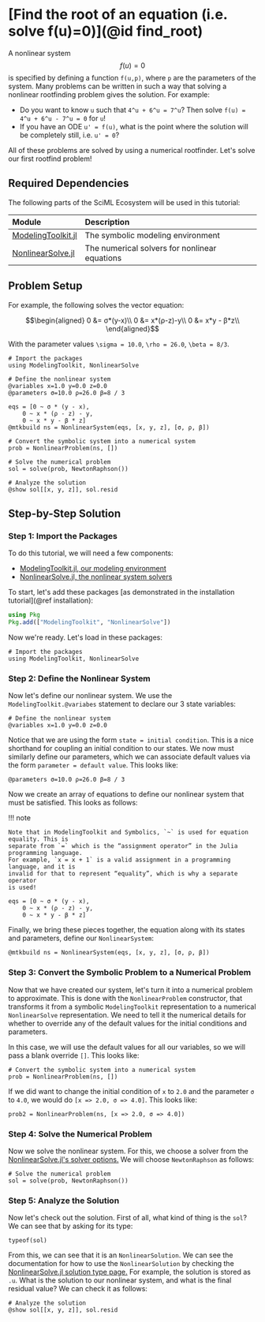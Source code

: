 # [Find the root of an equation (i.e. solve f(u)=0)](@id find_root)

A nonlinear system $$f(u) = 0$$ is specified by defining a function `f(u,p)`,
where `p` are the parameters of the system. Many problems can be written in
such a way that solving a nonlinear rootfinding problem gives the solution.
For example:

  - Do you want to know ``u`` such that ``4^u + 6^u = 7^u``? Then solve
    ``f(u) = 4^u + 6^u - 7^u = 0`` for `u`!
  - If you have an ODE ``u' = f(u)``, what is the point where the solution
    will be completely still, i.e. `u' = 0`?

All of these problems are solved by using a numerical rootfinder. Let's solve
our first rootfind problem!

## Required Dependencies

The following parts of the SciML Ecosystem will be used in this tutorial:

| Module                                                              | Description                                   |
|:------------------------------------------------------------------- |:--------------------------------------------- |
| [ModelingToolkit.jl](https://docs.sciml.ai/ModelingToolkit/stable/) | The symbolic modeling environment             |
| [NonlinearSolve.jl](https://docs.sciml.ai/NonlinearSolve/stable/)   | The numerical solvers for nonlinear equations |

## Problem Setup

For example, the following solves the vector equation:

```math
\begin{aligned}
0 &= σ*(y-x)\\
0 &= x*(ρ-z)-y\\
0 &= x*y - β*z\\
\end{aligned}
```

With the parameter values ``\sigma = 10.0``, ``\rho = 26.0``, ``\beta = 8/3``.

```@example
# Import the packages
using ModelingToolkit, NonlinearSolve

# Define the nonlinear system
@variables x=1.0 y=0.0 z=0.0
@parameters σ=10.0 ρ=26.0 β=8 / 3

eqs = [0 ~ σ * (y - x),
    0 ~ x * (ρ - z) - y,
    0 ~ x * y - β * z]
@mtkbuild ns = NonlinearSystem(eqs, [x, y, z], [σ, ρ, β])

# Convert the symbolic system into a numerical system
prob = NonlinearProblem(ns, [])

# Solve the numerical problem
sol = solve(prob, NewtonRaphson())

# Analyze the solution
@show sol[[x, y, z]], sol.resid
```

## Step-by-Step Solution

### Step 1: Import the Packages

To do this tutorial, we will need a few components:

  - [ModelingToolkit.jl, our modeling environment](https://docs.sciml.ai/ModelingToolkit/stable/)
  - [NonlinearSolve.jl, the nonlinear system solvers](https://docs.sciml.ai/NonlinearSolve/stable/)

To start, let's add these packages [as demonstrated in the installation tutorial](@ref installation):

```julia
using Pkg
Pkg.add(["ModelingToolkit", "NonlinearSolve"])
```

Now we're ready. Let's load in these packages:

```@example first_rootfind
# Import the packages
using ModelingToolkit, NonlinearSolve
```

### Step 2: Define the Nonlinear System

Now let's define our nonlinear system. We use the `ModelingToolkit.@variabes` statement to
declare our 3 state variables:

```@example first_rootfind
# Define the nonlinear system
@variables x=1.0 y=0.0 z=0.0
```

Notice that we are using the form `state = initial condition`. This is a nice shorthand
for coupling an initial condition to our states. We now must similarly define our parameters,
which we can associate default values via the form `parameter = default value`. This looks
like:

```@example first_rootfind
@parameters σ=10.0 ρ=26.0 β=8 / 3
```

Now we create an array of equations to define our nonlinear system that must be satisfied.
This looks as follows:

!!! note
    
    Note that in ModelingToolkit and Symbolics, `~` is used for equation equality. This is
    separate from `=` which is the “assignment operator” in the Julia programming language.
    For example, `x = x + 1` is a valid assignment in a programming language, and it is
    invalid for that to represent “equality”, which is why a separate operator
    is used!

```@example first_rootfind
eqs = [0 ~ σ * (y - x),
    0 ~ x * (ρ - z) - y,
    0 ~ x * y - β * z]
```

Finally, we bring these pieces together, the equation along with its states and parameters,
define our `NonlinearSystem`:

```@example first_rootfind
@mtkbuild ns = NonlinearSystem(eqs, [x, y, z], [σ, ρ, β])
```

### Step 3: Convert the Symbolic Problem to a Numerical Problem

Now that we have created our system, let's turn it into a numerical problem to
approximate. This is done with the `NonlinearProblem` constructor, that transforms it from
a symbolic `ModelingToolkit` representation to a numerical `NonlinearSolve`
representation. We need to tell it the numerical details for whether to override any of the
default values for the initial conditions and parameters.

In this case, we will use the default values for all our variables, so we will pass a
blank override `[]`. This looks like:

```@example first_rootfind
# Convert the symbolic system into a numerical system
prob = NonlinearProblem(ns, [])
```

If we did want to change the initial condition of `x`
to `2.0` and the parameter `σ` to `4.0`, we would do `[x => 2.0, σ => 4.0]`. This looks
like:

```@example first_rootfind
prob2 = NonlinearProblem(ns, [x => 2.0, σ => 4.0])
```

### Step 4: Solve the Numerical Problem

Now we solve the nonlinear system. For this, we choose a solver from the
[NonlinearSolve.jl's solver options.](https://docs.sciml.ai/NonlinearSolve/stable/solvers/nonlinear_system_solvers/)
We will choose `NewtonRaphson` as follows:

```@example first_rootfind
# Solve the numerical problem
sol = solve(prob, NewtonRaphson())
```

### Step 5: Analyze the Solution

Now let's check out the solution. First of all, what kind of thing is the `sol`? We can
see that by asking for its type:

```@example first_rootfind
typeof(sol)
```

From this, we can see that it is an `NonlinearSolution`. We can see the documentation for
how to use the `NonlinearSolution` by checking the
[NonlinearSolve.jl solution type page.](https://docs.sciml.ai/NonlinearSolve/stable/basics/nonlinear_solution/)
For example, the solution is stored as `.u`.
What is the solution to our nonlinear system, and what is the final residual value?
We can check it as follows:

```@example first_rootfind
# Analyze the solution
@show sol[[x, y, z]], sol.resid
```
